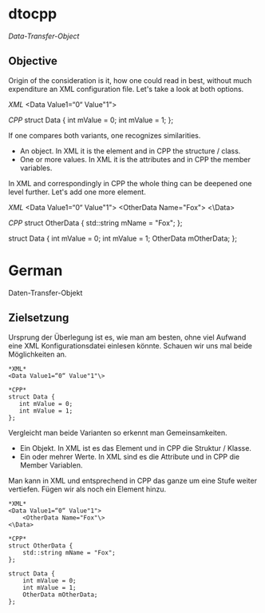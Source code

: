 # dtocpp

_Data-Transfer-Object_

## Objective

Origin of the consideration is it, how one could read in best, without much expenditure an XML configuration file. 
Let's take a look at both options.

*XML*
<Data Value1=“0“ Value"1"\>       

*CPP*
struct Data {
   int mValue = 0;
   int mValue = 1;
};

If one compares both variants, one recognizes similarities. 

* An object. In XML it is the element and in CPP the structure / class.
* One or more values. In XML it is the attributes and in CPP the member variables.

In XML and correspondingly in CPP the whole thing can be deepened one level further. Let's add one more element.

*XML*
<Data Value1=“0“ Value"1">
    <OtherData Name="Fox"\>
<\Data>

*CPP*
struct OtherData {
    std::string mName = "Fox";
};

struct Data {
    int mValue = 0;
    int mValue = 1;
    OtherData mOtherData;
};

# German

Daten-Transfer-Objekt

## Zielsetzung

Ursprung der Überlegung ist es, wie man am besten, ohne viel Aufwand eine XML Konfigurationsdatei einlesen könnte. 
Schauen wir uns mal beide Möglichkeiten an.

    *XML*
    <Data Value1=“0“ Value"1"\>       
    
    *CPP*
    struct Data {
       int mValue = 0;
       int mValue = 1;
    };
    
Vergleicht man beide Varianten so erkennt man Gemeinsamkeiten. 

* Ein Objekt. In XML ist es das Element und in CPP die Struktur / Klasse.
* Ein oder mehrer Werte. In XML sind es die Attribute und in CPP die Member Variablen.

Man kann in XML und entsprechend in CPP das ganze um eine Stufe weiter vertiefen. Fügen wir als noch ein Element hinzu.

    *XML*
    <Data Value1=“0“ Value"1">
        <OtherData Name="Fox"\>
    <\Data>

    *CPP*
    struct OtherData {
        std::string mName = "Fox";
    };
    
    struct Data {
        int mValue = 0;
        int mValue = 1;
        OtherData mOtherData;
    };
    

    


